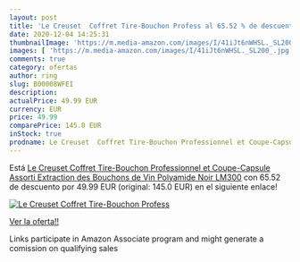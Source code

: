 ```yaml
---
layout: post
title: 'Le Creuset  Coffret Tire-Bouchon Profess al 65.52 % de descuento'
date: 2020-12-04 14:25:31
thumbnailImage: 'https://m.media-amazon.com/images/I/41iJt6nWHSL._SL200_.jpg'
images: [ 'https://m.media-amazon.com/images/I/41iJt6nWHSL._SL200_.jpg' ]
comments: true
category: ofertas
author: ring
slug: B00008WFEI
description:
actualPrice: 49.99 EUR
currency: EUR
price: 49.99
comparePrice: 145.0 EUR
inStock: true
prodname: Le Creuset  Coffret Tire-Bouchon Professionnel et Coupe-Capsule Assorti  Extraction des Bouchons de Vin  Polyamide  Noir  LM300
---
```


Está [Le Creuset  Coffret Tire-Bouchon Professionnel et Coupe-Capsule Assorti  Extraction des Bouchons de Vin  Polyamide  Noir  LM300](https://www.amazon.fr/dp/B00008WFEI/?tag=tolees0d-21) con 65.52 de descuento por 49.99 EUR (original: 145.0 EUR) en el siguiente enlace!

[![Le Creuset  Coffret Tire-Bouchon Profess](https://m.media-amazon.com/images/I/41iJt6nWHSL._SL200_.jpg)](https://www.amazon.fr/dp/B00008WFEI/?tag=tolees0d-21)

[Ver la oferta!!](https://www.amazon.fr/dp/B00008WFEI/?tag=tolees0d-21)

Links participate in Amazon Associate program and might generate a comission on qualifying sales


